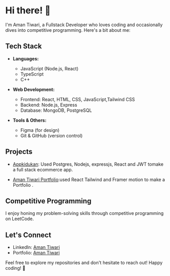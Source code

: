 # Hi there! 👋

I'm Aman Tiwari, a Fullstack Developer who loves coding and occasionally dives into competitive programming. Here's a bit about me:

## Tech Stack

- **Languages:**
  - JavaScript (Node.js, React)
  - TypeScript
  - C++
  
- **Web Development:**
  - Frontend: React, HTML, CSS, JavaScript,Tailwind CSS
  - Backend: Node.js, Express
  - Database: MongoDB, PostgreSQL
  
- **Tools & Others:**
  - Figma (for design)
  - Git & GitHub (version control)
  
## Projects

- [Appkidukan](https://github.com/mrcoder57/aapkidukan2.0): Used Postgres, Nodejs, expressjs, React and JWT tomake a full stack ecommerce app.

- [Aman Tiwari Portfolio](https://github.com/mrcoder57/myportfolio):used React Tailwind and Framer motion to make a Portfolio .

## Competitive Programming

I enjoy honing my problem-solving skills through competitive programming on LeetCode.

## Let's Connect

- LinkedIn: [Aman Tiwari](https://in.linkedin.com/in/aman-tiwari-526047237)
- Portfolio: [Aman Tiwari](https://amantiwariportfolio.vercel.app)

Feel free to explore my repositories and don't hesitate to reach out! Happy coding! 🚀
